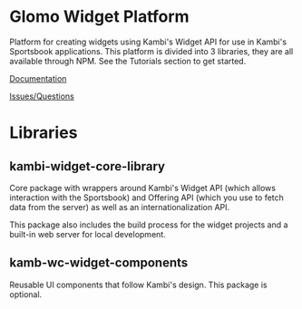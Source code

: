# Glomo Widget Platform

Platform for creating widgets using Kambi's Widget API for use in Kambi's Sportsbook applications. This platform is divided into 3 libraries, they are all available through NPM. See the Tutorials section to get started.

[Documentation](http://kambi-sportsbook-widgets.github.io/widget-core-library/)

[Issues/Questions](https://github.com/kambi-sportsbook-widgets/widget-core-library/issues)

# Libraries

## kambi-widget-core-library

Core package with wrappers around Kambi's Widget API (which allows interaction with the Sportsbook) and Offering API (which you use to fetch data from the server) as well as an internationalization API.

This package also includes the build process for the widget projects and a built-in web server for local development.

## kamb-wc-widget-components

Reusable UI components that follow Kambi's design. This package is optional.

